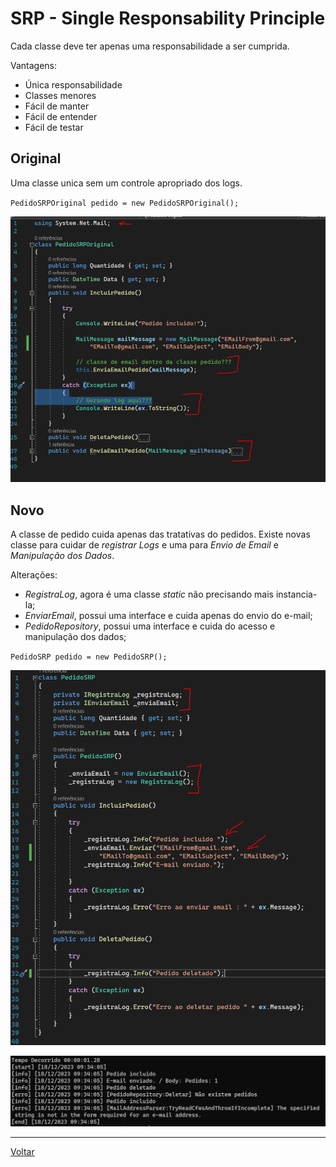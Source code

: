 ﻿# SRP - Single Responsability Principle

Cada classe deve ter apenas uma responsabilidade a ser cumprida.

Vantagens:

- Única responsabilidade
- Classes menores
- Fácil de manter
- Fácil de entender
- Fácil de testar

## Original

Uma classe unica sem um controle apropriado dos logs.

`PedidoSRPOriginal pedido = new PedidoSRPOriginal();`

[<img src="../img/srp-original.png" width="600" />](./original/PedidoControllerOriginal.cs)

## Novo

A classe de pedido cuida apenas das tratativas do pedidos. Existe novas classe para cuidar de _registrar Logs_ e uma para _Envio de Email_ e _Manipulação dos Dados_.

Alterações:

- _RegistraLog_, agora é uma classe _static_ não precisando mais instancia-la;
- _EnviarEmail_, possui uma interface e cuida apenas do envio do e-mail;
- _PedidoRepository_, possui uma interface e cuida do acesso e manipulação dos dados;

`PedidoSRP pedido = new PedidoSRP();`

[<img src="../img/srp-novo.png" width="600" />](./Novo/PedidoController.cs)

[<img src="../img/srp-novo-resultado.png" width="600" />](./Novo/PedidoController.cs)

---

[Voltar](../readme.md)
